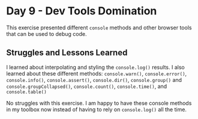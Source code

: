 # Day 9 - Dev Tools Domination
This exercise presented different `console` methods and other browser tools that can be used to debug code.

## Struggles and Lessons Learned
I learned about interpolating and styling the `console.log()` results. I also learned about these different methods: `console.warn()`, `console.error()`, `console.info()`, `console.assert()`, `console.dir()`, `console.group()` and `console.groupCollapsed()`, `console.count()`, `console.time()`, and `console.table()`

No struggles with this exercise. I am happy to have these console methods in my toolbox now instead of having to rely on `console.log()` all the time.
